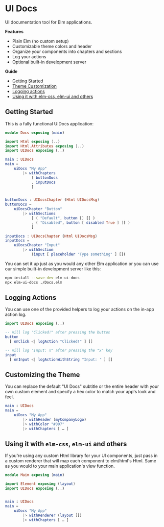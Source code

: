 # UI Docs

UI documentation tool for Elm applications.

**Features**

- Plain Elm (no custom setup)
- Customizable theme colors and header
- Organize your components into chapters and sections
- Log your actions
- Optional built-in development server

**Guide**

- [Getting Started](#getting-started)
- [Theme Customization](#customizing-the-theme)
- [Logging actions](#logging-actions)
- [Using it with elm-css, elm-ui and others](#using-it-with-elm-css-elm-ui-and-others)

## Getting Started

This is a fully functional UIDocs application:

```elm
module Docs exposing (main)

import Html exposing (..)
import Html.Attributes exposing (..)
import UIDocs exposing (..)

main : UIDocs
main =
    uiDocs "My App"
        |> withChapters
            [ buttonDocs
            , inputDocs
            ]


buttonDocs : UIDocsChapter (Html UIDocsMsg)
buttonDocs =
    uiDocsChapter "Button"
        |> withSections
            [ ( "Default", button [] [] )
            , ( "Disabled", button [ disabled True ] [] )
            ]

inputDocs : UIDocsChapter (Html UIDocsMsg)
inputDocs =
    uiDocsChapter "Input"
        |> withSection
            (input [ placeholder "Type something" ] [])

```

You can set it up just as you would any other Elm application or you can use our simple built-in development server like this:

```bash
npm install --save-dev elm-ui-docs
npx elm-ui-docs ./Docs.elm
```

## Logging Actions

You can use one of the provided helpers to log your actions on the in-app action log.

```elm
import UIDocs exposing (..)

-- Will log "Clicked!" after pressing the button
button
  [ onClick <| logAction "Clicked!" ] []

-- Will log "Input: x" after pressing the "x" key
input
  [ onInput <| logActionWithString "Input: " ] []

```

## Customizing the Theme

You can replace the default "UI Docs" subtitle or the entire header with your own custom element and specify a hex color to match your app's look and feel.

```elm
main : UIDocs
main =
    uiDocs "My App"
        |> withHeader (myCompanyLogo)
        |> withColor "#007"
        |> withChapters [ … ]
```

## Using it with `elm-css`, `elm-ui` and others

If you're using any custom Html library for your UI components, just pass in a custom renderer that will map each component to elm/html's Html. Same as you would to your main application's view function.

```elm
module Main exposing (main)

import Element exposing (layout)
import UIDocs exposing (..)


main : UIDocs
main =
    uiDocs "My App"
        |> withRenderer (layout [])
        |> withChapters [ … ]

```
